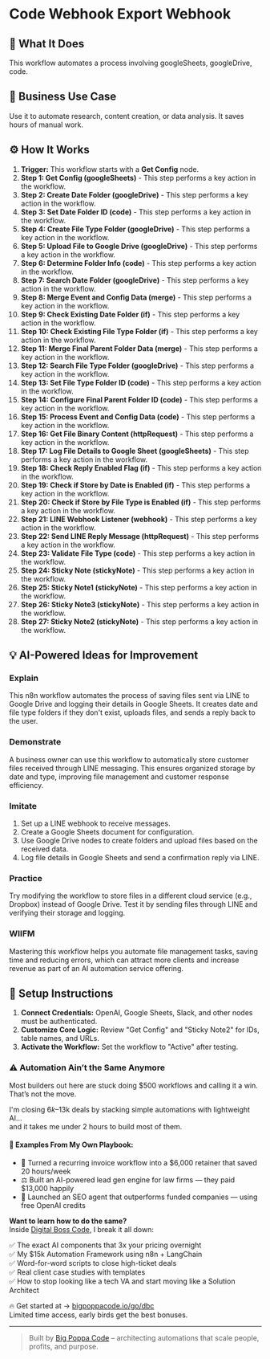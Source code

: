 # Code Webhook Export Webhook

## 🚀 What It Does
This workflow automates a process involving googleSheets, googleDrive, code.

## 💼 Business Use Case
Use it to automate research, content creation, or data analysis. It saves hours of manual work.

## ⚙️ How It Works
1.  **Trigger:** This workflow starts with a **Get Config** node.
2. **Step 1: Get Config (googleSheets)** - This step performs a key action in the workflow.
3. **Step 2: Create Date Folder (googleDrive)** - This step performs a key action in the workflow.
4. **Step 3: Set Date Folder ID (code)** - This step performs a key action in the workflow.
5. **Step 4: Create File Type Folder (googleDrive)** - This step performs a key action in the workflow.
6. **Step 5: Upload File to Google Drive (googleDrive)** - This step performs a key action in the workflow.
7. **Step 6: Determine Folder Info (code)** - This step performs a key action in the workflow.
8. **Step 7: Search Date Folder (googleDrive)** - This step performs a key action in the workflow.
9. **Step 8: Merge Event and Config Data (merge)** - This step performs a key action in the workflow.
10. **Step 9: Check Existing Date Folder (if)** - This step performs a key action in the workflow.
11. **Step 10: Check Existing File Type Folder (if)** - This step performs a key action in the workflow.
12. **Step 11: Merge Final Parent Folder Data (merge)** - This step performs a key action in the workflow.
13. **Step 12: Search File Type Folder (googleDrive)** - This step performs a key action in the workflow.
14. **Step 13: Set File Type Folder ID (code)** - This step performs a key action in the workflow.
15. **Step 14: Configure Final Parent Folder ID (code)** - This step performs a key action in the workflow.
16. **Step 15: Process Event and Config Data (code)** - This step performs a key action in the workflow.
17. **Step 16: Get File Binary Content (httpRequest)** - This step performs a key action in the workflow.
18. **Step 17: Log File Details to Google Sheet (googleSheets)** - This step performs a key action in the workflow.
19. **Step 18: Check Reply Enabled Flag (if)** - This step performs a key action in the workflow.
20. **Step 19: Check if Store by Date is Enabled (if)** - This step performs a key action in the workflow.
21. **Step 20: Check if Store by File Type is Enabled (if)** - This step performs a key action in the workflow.
22. **Step 21: LINE Webhook Listener (webhook)** - This step performs a key action in the workflow.
23. **Step 22: Send LINE Reply Message (httpRequest)** - This step performs a key action in the workflow.
24. **Step 23: Validate File Type (code)** - This step performs a key action in the workflow.
25. **Step 24: Sticky Note (stickyNote)** - This step performs a key action in the workflow.
26. **Step 25: Sticky Note1 (stickyNote)** - This step performs a key action in the workflow.
27. **Step 26: Sticky Note3 (stickyNote)** - This step performs a key action in the workflow.
28. **Step 27: Sticky Note2 (stickyNote)** - This step performs a key action in the workflow.

## 💡 AI-Powered Ideas for Improvement
### Explain
This n8n workflow automates the process of saving files sent via LINE to Google Drive and logging their details in Google Sheets. It creates date and file type folders if they don't exist, uploads files, and sends a reply back to the user.

### Demonstrate
A business owner can use this workflow to automatically store customer files received through LINE messaging. This ensures organized storage by date and type, improving file management and customer response efficiency.

### Imitate
1. Set up a LINE webhook to receive messages.
2. Create a Google Sheets document for configuration.
3. Use Google Drive nodes to create folders and upload files based on the received data.
4. Log file details in Google Sheets and send a confirmation reply via LINE.

### Practice
Try modifying the workflow to store files in a different cloud service (e.g., Dropbox) instead of Google Drive. Test it by sending files through LINE and verifying their storage and logging.

### WIIFM
Mastering this workflow helps you automate file management tasks, saving time and reducing errors, which can attract more clients and increase revenue as part of an AI automation service offering.

## 🔧 Setup Instructions
1. **Connect Credentials:** OpenAI, Google Sheets, Slack, and other nodes must be authenticated.
2. **Customize Core Logic:** Review "Get Config" and "Sticky Note2" for IDs, table names, and URLs.
3. **Activate the Workflow:** Set the workflow to "Active" after testing.

### ⚠️ Automation Ain’t the Same Anymore

Most builders out here are stuck doing $500 workflows and calling it a win.  
That’s not the move.  

I'm closing $6k–$13k deals by stacking simple automations with lightweight AI...  
and it takes me under 2 hours to build most of them.

#### 🧠 Examples From My Own Playbook:
- 🔁 Turned a recurring invoice workflow into a $6,000 retainer that saved 20 hours/week  
- ⚖️ Built an AI-powered lead gen engine for law firms — they paid $13,000 happily  
- 🚀 Launched an SEO agent that outperforms funded companies — using free OpenAI credits  

**Want to learn how to do the same?**  
Inside [Digital Boss Code](https://bigpoppacode.io/go/dbc), I break it all down:

✅ The exact AI components that 3x your pricing overnight  
✅ My $15k Automation Framework using n8n + LangChain  
✅ Word-for-word scripts to close high-ticket deals  
✅ Real client case studies with templates  
✅ How to stop looking like a tech VA and start moving like a Solution Architect  

🔥 Get started at → [bigpoppacode.io/go/dbc](https://bigpoppacode.io/go/dbc)  
Limited time access, early birds get the best bonuses.

---
> Built by [Big Poppa Code](https://bigpoppacode.io) – architecting automations that scale people, profits, and purpose.
